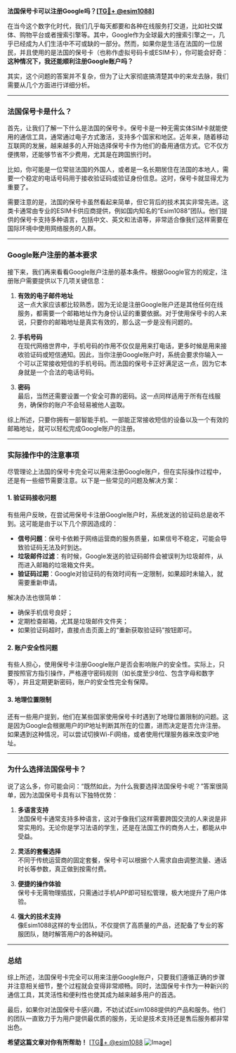 **法国保号卡可以注册Google吗？[[TG💪+ @esim1088](https://t.me/s/esim1088)]**

在当今这个数字化时代，我们几乎每天都要和各种在线服务打交道，比如社交媒体、购物平台或者搜索引擎等。其中，Google作为全球最大的搜索引擎之一，几乎已经成为人们生活中不可或缺的一部分。然而，如果你是生活在法国的一位居民，并且使用的是法国的保号卡（也称作虚拟号码卡或ESIM卡），你可能会好奇：**这种情况下，我还能顺利注册Google账户吗？**  

其实，这个问题的答案并不复杂，但为了让大家彻底搞清楚其中的来龙去脉，我们需要从几个方面进行详细分析。

---

### 法国保号卡是什么？

首先，让我们了解一下什么是法国的保号卡。保号卡是一种无需实体SIM卡就能使用的通信工具，通常通过电子方式激活，支持多个国家和地区。近年来，随着移动互联网的发展，越来越多的人开始选择保号卡作为他们的备用通信方式。它不仅方便携带，还能够节省不少费用，尤其是在跨国旅行时。  

比如，你可能是一位常驻法国的外国人，或者是一名长期居住在法国的本地人，需要一个稳定的电话号码用于接收验证码或验证身份信息。这时，保号卡就显得尤为重要了。  

需要注意的是，法国的保号卡虽然看起来简单，但它背后的技术其实非常先进。这类卡通常由专业的ESIM卡供应商提供，例如国内知名的“Esim1088”团队。他们提供的保号卡支持多种语言，包括中文、英文和法语等，非常适合像我们这样需要在国际环境中使用网络服务的人群。

---

### Google账户注册的基本要求

接下来，我们再来看看Google账户注册的基本条件。根据Google官方的规定，注册账户需要提供以下几项关键信息：

1. **有效的电子邮件地址**  
   这一点大家应该都比较熟悉，因为无论是注册Google账户还是其他任何在线服务，都需要一个邮箱地址作为身份认证的重要依据。对于使用保号卡的人来说，只要你的邮箱地址是真实有效的，那么这一步是没有问题的。

2. **手机号码**  
   在现代网络世界中，手机号码的作用不仅仅是用来打电话，更多时候是用来接收验证码或短信通知。因此，当你注册Google账户时，系统会要求你输入一个可以正常接收短信的手机号码。而法国的保号卡正好满足这一点，因为它本身就是一个合法的电话号码。

3. **密码**  
   最后，当然还需要设置一个安全可靠的密码。这一点同样适用于所有在线服务，确保你的账户不会轻易被他人盗取。

综上所述，只要你拥有一部智能手机、一部能正常接收短信的设备以及一个有效的邮箱地址，就可以轻松完成Google账户的注册。

---

### 实际操作中的注意事项

尽管理论上法国的保号卡完全可以用来注册Google账户，但在实际操作过程中，还是有一些细节需要注意。以下是一些常见的问题及解决方案：

#### 1. 验证码接收问题  
有些用户反映，在尝试用保号卡注册Google账户时，系统发送的验证码总是收不到。这可能是由于以下几个原因造成的：
- **信号问题**：保号卡依赖于网络运营商的服务质量，如果信号不稳定，可能会导致验证码无法及时到达。
- **垃圾邮件过滤**：有时候，Google发送的验证码邮件会被误判为垃圾邮件，从而进入邮箱的垃圾箱文件夹。
- **验证码过期**：Google对验证码的有效时间有一定限制，如果超时未输入，就需要重新申请。

解决办法也很简单：
- 确保手机信号良好；
- 定期检查邮箱，尤其是垃圾邮件文件夹；
- 如果验证码超时，直接点击页面上的“重新获取验证码”按钮即可。

#### 2. 账户安全性问题  
有些人担心，使用保号卡注册Google账户是否会影响账户的安全性。实际上，只要按照官方指引操作，严格遵守密码规则（如长度至少8位、包含字母和数字等），并且定期更新密码，账户的安全性完全有保障。

#### 3. 地理位置限制  
还有一些用户提到，他们在某些国家使用保号卡时遇到了地理位置限制的问题。这是因为Google会根据用户的IP地址判断其所在的位置，进而决定是否允许注册。如果遇到这种情况，可以尝试切换Wi-Fi网络，或者使用代理服务器来改变IP地址。

---

### 为什么选择法国保号卡？

说了这么多，你可能会问：“既然如此，为什么我要选择法国保号卡呢？”答案很简单，因为法国保号卡具有以下独特优势：

1. **多语言支持**  
   法国保号卡通常支持多种语言，这对于像我们这样需要跨国交流的人来说是非常实用的。无论你是学习法语的学生，还是在法国工作的商务人士，都能从中受益。

2. **灵活的套餐选择**  
   不同于传统运营商的固定套餐，保号卡可以根据个人需求自由调整流量、通话时长等参数，真正做到按需付费。

3. **便捷的操作体验**  
   保号卡无需物理插拔，只需通过手机APP即可轻松管理，极大地提升了用户体验。

4. **强大的技术支持**  
   像Esim1088这样的专业团队，不仅提供了高质量的产品，还配备了专业的客服团队，随时解答用户的各种疑问。

---

### 总结

综上所述，法国保号卡完全可以用来注册Google账户，只要我们遵循正确的步骤并注意相关细节，整个过程就会变得非常顺畅。同时，法国保号卡作为一种新兴的通信工具，其灵活性和便利性也使其成为越来越多用户的首选。

最后，如果你对法国保号卡感兴趣，不妨试试Esim1088提供的产品和服务。他们的团队一直致力于为用户提供最优质的服务，无论是技术支持还是售后服务都非常出色。

**希望这篇文章对你有所帮助！** [[TG💪+ @esim1088](https://t.me/s/esim1088) ![Image](https://i.postimg.cc/4NQfJmqS/Snipaste-2025-05-13-00-14-12.png)]